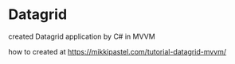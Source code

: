 # Datagrid
created Datagrid application by C# in MVVM

how to created at https://mikkipastel.com/tutorial-datagrid-mvvm/
